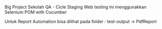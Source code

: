Big Project Sekolah QA - Cicle Staging
Web testing ini menggunakkan Selenium POM with Cucumber 

Untuk Report Automation bisa dilihat pada folder : test-output -> PdfReport
